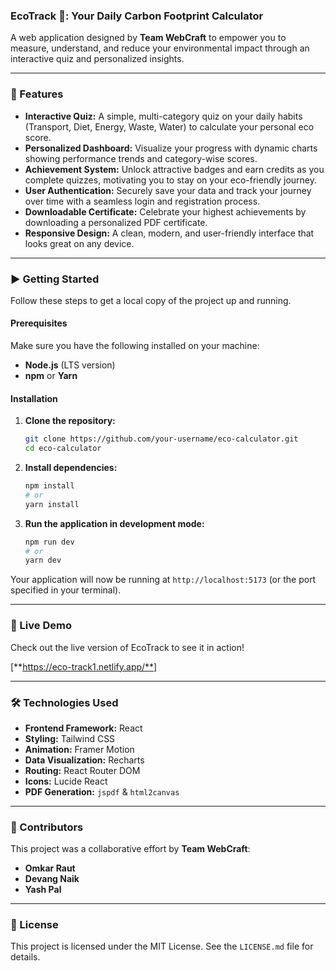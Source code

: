 

### **EcoTrack 🌱: Your Daily Carbon Footprint Calculator**

A web application designed by **Team WebCraft** to empower you to measure, understand, and reduce your environmental impact through an interactive quiz and personalized insights.

-----

### **🚀 Features**

  * **Interactive Quiz:** A simple, multi-category quiz on your daily habits (Transport, Diet, Energy, Waste, Water) to calculate your personal eco score.
  * **Personalized Dashboard:** Visualize your progress with dynamic charts showing performance trends and category-wise scores.
  * **Achievement System:** Unlock attractive badges and earn credits as you complete quizzes, motivating you to stay on your eco-friendly journey.
  * **User Authentication:** Securely save your data and track your journey over time with a seamless login and registration process.
  * **Downloadable Certificate:** Celebrate your highest achievements by downloading a personalized PDF certificate.
  * **Responsive Design:** A clean, modern, and user-friendly interface that looks great on any device.

-----

### **▶️ Getting Started**

Follow these steps to get a local copy of the project up and running.

#### **Prerequisites**

Make sure you have the following installed on your machine:

  * **Node.js** (LTS version)
  * **npm** or **Yarn**

#### **Installation**

1.  **Clone the repository:**
    ```bash
    git clone https://github.com/your-username/eco-calculator.git
    cd eco-calculator
    ```
2.  **Install dependencies:**
    ```bash
    npm install
    # or
    yarn install
    ```
3.  **Run the application in development mode:**
    ```bash
    npm run dev
    # or
    yarn dev
    ```

Your application will now be running at `http://localhost:5173` (or the port specified in your terminal).

-----

### **🔗 Live Demo**

Check out the live version of EcoTrack to see it in action\!

[**https://eco-track1.netlify.app/**]

-----

### **🛠️ Technologies Used**

  * **Frontend Framework:** React
  * **Styling:** Tailwind CSS
  * **Animation:** Framer Motion
  * **Data Visualization:** Recharts
  * **Routing:** React Router DOM
  * **Icons:** Lucide React
  * **PDF Generation:** `jspdf` & `html2canvas`

-----

### **👥 Contributors**

This project was a collaborative effort by **Team WebCraft**:

  * **Omkar Raut**
  * **Devang Naik**
  * **Yash Pal**

-----

### **📝 License**

This project is licensed under the MIT License. See the `LICENSE.md` file for details.
